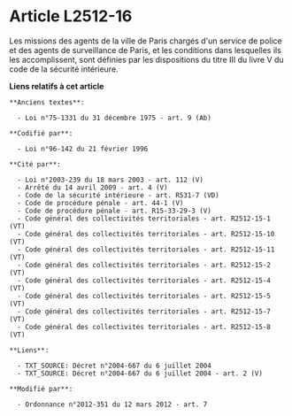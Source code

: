 # Article L2512-16

Les  missions des agents de la ville de Paris chargés d'un service de police  et des agents de surveillance de Paris, et les
conditions dans  lesquelles ils les accomplissent, sont définies par les dispositions du  titre III du livre V du code de la
sécurité intérieure.

**Liens relatifs à cet article**

	**Anciens textes**:

	  - Loi n°75-1331 du 31 décembre 1975 - art. 9 (Ab)

	**Codifié par**:

	  - Loi n°96-142 du 21 février 1996

	**Cité par**:

	  - Loi n°2003-239 du 18 mars 2003 - art. 112 (V)
	  - Arrêté du 14 avril 2009 - art. 4 (V)
	  - Code de la sécurité intérieure - art. R531-7 (VD)
	  - Code de procédure pénale - art. 44-1 (V)
	  - Code de procédure pénale - art. R15-33-29-3 (V)
	  - Code général des collectivités territoriales - art. R2512-15-1 (VT)
	  - Code général des collectivités territoriales - art. R2512-15-10 (VT)
	  - Code général des collectivités territoriales - art. R2512-15-11 (VT)
	  - Code général des collectivités territoriales - art. R2512-15-2 (VT)
	  - Code général des collectivités territoriales - art. R2512-15-4 (VT)
	  - Code général des collectivités territoriales - art. R2512-15-5 (VT)
	  - Code général des collectivités territoriales - art. R2512-15-7 (VT)
	  - Code général des collectivités territoriales - art. R2512-15-8 (VT)

	**Liens**:

	  - TXT_SOURCE: Décret n°2004-667 du 6 juillet 2004
	  - TXT_SOURCE: Décret n°2004-667 du 6 juillet 2004 - art. 2 (V)

	**Modifié par**:

	  - Ordonnance n°2012-351 du 12 mars 2012 - art. 7
